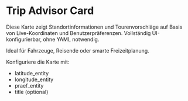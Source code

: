 # Trip Advisor Card

Diese Karte zeigt Standortinformationen und Tourenvorschläge auf Basis von Live-Koordinaten und Benutzerpräferenzen. Vollständig UI-konfigurierbar, ohne YAML notwendig.

Ideal für Fahrzeuge, Reisende oder smarte Freizeitplanung.

Konfiguriere die Karte mit:
- latitude_entity
- longitude_entity
- praef_entity
- title (optional)
